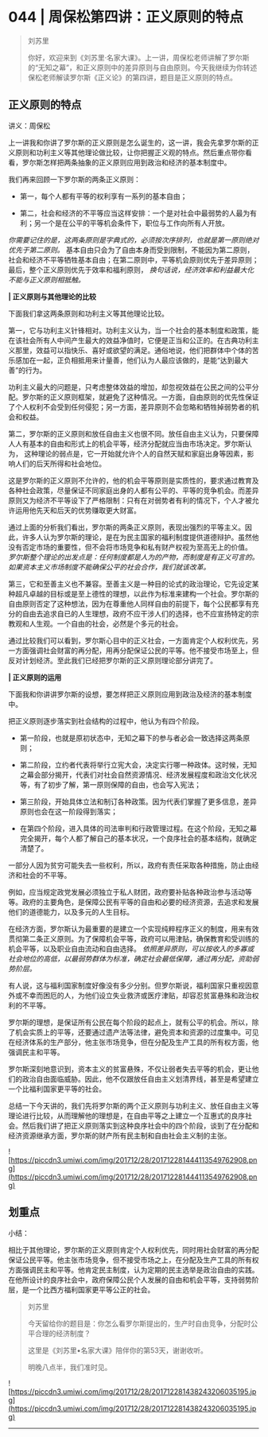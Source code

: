 # 044 | 周保松第四讲：正义原则的特点

> 刘苏里
> 
> 你好，欢迎来到《刘苏里·名家大课》。上一讲，周保松老师讲解了罗尔斯的“无知之幕”，和正义原则中的差异原则与自由原则。今天我继续为你转述保松老师解读罗尔斯《正义论》的第四讲，题目是正义原则的特点。

## 正义原则的特点

讲义：周保松

上一讲我和你讲了罗尔斯的正义原则是怎么诞生的，这一讲，我会先拿罗尔斯的正义原则和功利主义等其他理论做比较，让你把握正义观的特点。然后重点带你看看，罗尔斯怎样把两条抽象的正义原则应用到政治和经济的基本制度中。

我们再来回顾一下罗尔斯的两条正义原则： 

* 第一，每个人都有平等的权利享有一系列的基本自由；

* 第二，社会和经济的不平等应当这样安排：一个是对社会中最弱势的人最为有利；另一个是在公平的平等机会条件下，职位与工作向所有人开放。

 *你需要记住的是，这两条原则是字典式的，必须按次序排列，也就是第一原则绝对优先于第二原则。* 基本自由只会为了自由本身而受到限制，不能因为第二原则，社会和经济不平等牺牲基本自由；在第二原则中，平等机会原则优先于差异原则；最后，整个正义原则优先于效率和福利原则， *换句话说，经济效率和利益最大化不能与正义原则相抵触。*

 **| 正义原则与其他理论的比较**

下面我们拿这两条原则和功利主义等其他理论比较。

第一，它与功利主义针锋相对。功利主义认为，当一个社会的基本制度和政策，能在该社会所有人中间产生最大的效益净值时，它便是正当和公正的。在古典功利主义那里，效益可以指快乐、喜好或欲望的满足。通俗地说，他们把群体中个体的苦乐感加在一起，正负相抵用来计量善，他们认为人最应该做的，是能“达到最大善”的行为。

功利主义最大的问题是，只考虑整体效益的增加，却忽视效益在公民之间的公平分配。罗尔斯的正义原则框架，就避免了这种情况。一方面，自由原则的优先性保证了个人权利不会受到任何侵犯；另一方面，差异原则不会忽略和牺牲掉弱势者的机会和权益。

第二，罗尔斯的正义原则和放任自由主义也很不同。放任自由主义认为，只要保障人人有基本的自由和形式上的机会平等，经济分配就应当由市场决定。罗尔斯认为， 这种理论的弱点是，它一开始就允许个人的自然天赋和家庭出身等因素，影响人们的后天所得和社会地位。

这是罗尔斯的正义原则不允许的，他的机会平等原则是实质性的，要求通过教育及各种社会政策，尽量保证不同家庭出身的人都有公平的、平等的竞争机会。而差异原则又为经济不平等设下了严格限制：只有在对弱势者有利的情况下，个人才被允许运用他先天和后天的优势赚取更大财富。

通过上面的分析我们看出，罗尔斯的两条正义原则，表现出强烈的平等主义。因此，许多人认为罗尔斯的理论，是在为民主国家的福利制度提供道德辩护。虽然他没有否定市场的重要性，但不会将市场竞争和私有财产权视为至高无上的价值。 *罗尔斯整个理论的出发点是：任何制度都是人为的产物，而制度是有正义可言的。如果资本主义市场制度不能确保公平的社会合作，我们就该改革。*

第三，它和至善主义也不兼容。至善主义是一种目的论式的政治理论，它先设定某种超凡卓越的目标或是至上德性的理想，以此作为标准来建构一个社会。罗尔斯的自由原则否定了这种想法，因为在尊重他人同样自由的前提下，每个公民都享有充分的自由去追求自已的人生理想，政府不应干涉人们的选择，也不应宣扬特定的宗教观和人生观。一个自由的社会，必然是个多元的社会。

通过比较我们可以看到，罗尔斯心目中的正义社会，一方面肯定个人权利优先，另一方面强调社会财富的再分配，用再分配保证公民的平等。他不接受市场至上，但反对计划经济。至此我们已经把罗尔斯的正义原则理论部分讲完了。

 **| 正义原则的运用**

下面我和你讲讲罗尔斯的设想，要怎样把正义原则应用到政治及经济的基本制度中。

把正义原则逐步落实到社会结构的过程中，他认为有四个阶段。

* 第一阶段，也就是原初状态中，无知之幕下的参与者必会一致选择这两条原则；

* 第二阶段，立约者代表将举行立宪大会，决定实行哪一种政体。这时候，无知之幕会部分揭开，代表们对社会自然资源情况、经济发展程度和政治文化状况等，有了初步了解，第一原则保障的自由，也会写入宪法；

* 第三阶段，开始具体立法和制订各种政策。因为代表们掌握了更多信息，差异原则也会在这一阶段得到落实；

* 在第四个阶段，进入具体的司法审判和行政管理过程。在这个阶段，无知之幕完全揭开，每个人都了解自己的基本状况，一个良序社会的基本结构，就确定清楚了。

一部分人因为贫穷可能失去一些权利，所以，政府有责任采取各种措施，防止由经济和社会的不平等。

例如，应当规定政党发展必须独立于私人财团，政府要补贴各种政治参与活动等等。政府的主要角色，是保障公民有平等的自由和必要的经济资源，去追求和发展他们的道德能力，以及多元的人生目标。

在经济方面，罗尔斯认为最重要的是建立一个实现纯粹程序正义的制度，用来有效贯彻第二条正义原则。为了保障机会平等，政府可以用津贴，确保教育和受训练的机会平等，以及职业自由流动和自由选择。 *依照差异原则，可以按收入的多寡或社会地位的高低，以最弱势群体为标准，确定社会最低保障，通过再分配，资助弱势阶层。*

有人说，这与福利国家制度好像没有多少分别。但罗尔斯说，福利国家只重视因意外或不幸而困厄的人，为他们设立失业救济或医疗津贴，却容忍贫富悬殊和政治权利的不平等。

罗尔斯的理想，是保证所有公民在每个阶段的起点上，就有公平的机会。所以，除了机会实质上的平等，还要通过遗产法等法律，避免资本和资源的过度集中。可见在经济体系的生产部分，他主张市场竞争，但在分配及生产工具的所有权方面，他强调民主和平等。

罗尔斯深刻地意识到，资本主义的贫富悬殊，不仅让弱者失去平等的机会，更让他们的政治自由面临威胁。因此，他不仅跟放任自由主义划清界线，甚至是希望建立一个比福利国家更平等的社会。

总结一下今天讲的，我们先将罗尔斯的两个正义原则与功利主义、放任自由主义等理论进行比较，从而理解他的理想是，在自由平等之上建立一个互惠式的良序社会。然后我们讲了把正义原则落实到这种良序社会中的四个阶段，谈到了在分配和经济资源继承方面，罗尔斯的财产所有民主制和自由社会主义制的主张。

![https://piccdn3.umiwi.com/img/201712/28/201712281444113549762908.png](https://piccdn3.umiwi.com/img/201712/28/201712281444113549762908.png)

## 划重点

小结：

相比于其他理论，罗尔斯的正义原则肯定个人权利优先，同时用社会财富的再分配保证公民平等。他主张市场竞争，但不接受市场之上，在分配及生产工具的所有权方面强调民主和平等。他肯定民主制度，认为定期的民主选举是政治自由的实践。在他所设计的良序社会中，政府保障公民个人发展的自由和机会平等，支持弱势阶层，是一个比西方福利国家更平等公正的社会。

> 刘苏里
> 
> 今天留给你的题目是：你怎么看罗尔斯提出的，生产时自由竞争，分配时公平合理的经济制度？ 
> 
> 这里是《刘苏里•名家大课》陪伴你的第53天，谢谢收听。
> 
> 明晚八点半，我们准时见。

![https://piccdn3.umiwi.com/img/201712/28/201712281438243206035195.jpg](https://piccdn3.umiwi.com/img/201712/28/201712281438243206035195.jpg)

---
